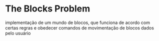 <h1>The Blocks Problem</h1>
<p>implementação de um mundo de blocos, que funciona de acordo com
certas regras e obedecer comandos de movimentação de blocos dados pelo usuário</p>
